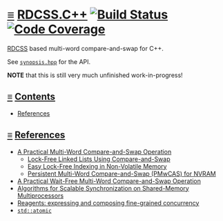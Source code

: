 # [≡](#contents) [RDCSS.C++](#) [![Build Status](https://travis-ci.org/per-framework/rdcss.cpp.svg?branch=v1)](https://travis-ci.org/per-framework/rdcss.cpp) [![Code Coverage](https://img.shields.io/codecov/c/github/per-framework/rdcss.cpp/v1.svg)](https://codecov.io/gh/per-framework/rdcss.cpp/branch/v1)

[RDCSS](https://www.cl.cam.ac.uk/research/srg/netos/papers/2002-casn.pdf) based
multi-word compare-and-swap for C++.

See [`synopsis.hpp`](provides/include/rdcss_v1/synopsis.hpp) for the API.

**NOTE** that this is still very much unfinished work-in-progress!

## <a id="contents"></a> [≡](#contents) [Contents](#contents)

- [References](#references)

## <a id="references"></a> [≡](#contents) [References](#references)

- [A Practical Multi-Word Compare-and-Swap Operation](https://www.cl.cam.ac.uk/research/srg/netos/papers/2002-casn.pdf)
  - [Lock-Free Linked Lists Using Compare-and-Swap](http://people.csail.mit.edu/bushl2/rpi/portfolio/lockfree-grape/documents/lock-free-linked-lists.pdf)
  - [Easy Lock-Free Indexing in Non-Volatile Memory](http://justinlevandoski.org/papers/mwcas.pdf)
  - [Persistent Multi-Word Compare-and-Swap (PMwCAS) for NVRAM](https://github.com/Microsoft/pmwcas)
- [A Practical Wait-Free Multi-Word Compare-and-Swap Operation](https://www.osti.gov/servlets/purl/1110662)
- [Algorithms for Scalable Synchronization on Shared-Memory Multiprocessors](http://web.mit.edu/6.173/www/currentsemester/readings/R06-scalable-synchronization-1991.pdf)
- [Reagents: expressing and composing fine-grained concurrency](http://aturon.github.io/academic/reagents.pdf)
- [`std::atomic`](https://en.cppreference.com/w/cpp/atomic/atomic)
